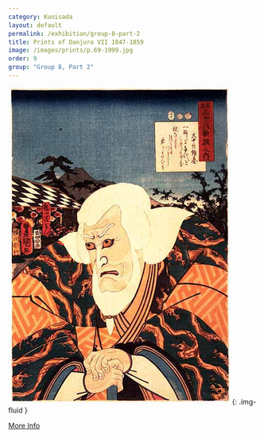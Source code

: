 ```yaml
---
category: Kunisada
layout: default
permalink: /exhibition/group-8-part-2
title: Prints of Danjuro VII 1847-1859
image: /images/prints/p.69-1999.jpg
order: 9
group: "Group 8, Part 2"
---
```

![Kunisada Image](/images/prints/p.69-1999.jpg){: .img-fluid }

[More Info](/context/textE)
